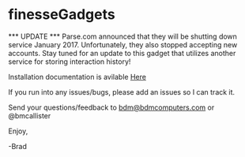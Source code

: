 # finesseGadgets

*** UPDATE ***
Parse.com announced that they will be shutting down service January 2017. Unfortunately, they also stopped accepting new accounts. Stay tuned for an update to this gadget that utilizes another service for storing interaction history!

Installation documentation is avilable <a href="https://github.com/bdm1981/finesseGadgets/wiki#tropo-sms-gadget-installation-guide">Here</a>

If you run into any issues/bugs, please add an issues so I can track it.

Send your questions/feedback to bdm@bdmcomputers.com or @bmcallister

Enjoy,

-Brad

